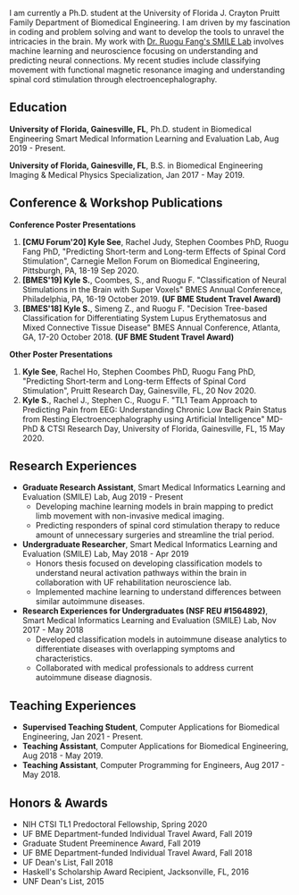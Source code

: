 I am currently a Ph.D. student at the University of Florida J. Crayton Pruitt Family Department of Biomedical Engineering. I am driven by my fascination in coding and problem solving and want to develop the tools to unravel the intricacies in the brain. My work with [Dr. Ruogu Fang's SMILE Lab](https://lab-smile.github.io/index.html) involves machine learning and neuroscience focusing on understanding and predicting neural connections. My recent studies include classifying movement with functional magnetic resonance imaging and understanding spinal cord stimulation through electroencephalography.

## Education
**University of Florida, Gainesville, FL**, Ph.D. student in Biomedical Engineering
Smart Medical Information Learning and Evaluation Lab, Aug 2019 - Present.

**University of Florida, Gainesville, FL**, B.S. in Biomedical Engineering
Imaging & Medical Physics Specialization, Jan 2017 - May 2019.

## Conference & Workshop Publications
**Conference Poster Presentations**
1. **\[CMU Forum'20\] Kyle See**, Rachel Judy, Stephen Coombes PhD, Ruogu Fang PhD, "Predicting Short-term and Long-term Effects of Spinal Cord Stimulation", Carnegie Mellon Forum on Biomedical Engineering, Pittsburgh, PA, 18-19 Sep 2020.
2. **\[BMES'19\] Kyle S.**, Coombes, S., and Ruogu F. "Classification of Neural Stimulations in the Brain with Super Voxels" BMES Annual Conference, Philadelphia, PA, 16-19 October 2019. **(UF BME Student Travel Award)**
3. **\[BMES'18\] Kyle S.**, Simeng Z., and Ruogu F. "Decision Tree-based Classification for Differentiating System Lupus Erythematosus and Mixed Connective Tissue Disease" BMES Annual Conference, Atlanta, GA, 17-20 October 2018. **(UF BME Student Travel Award)**

**Other Poster Presentations**
1. **Kyle See**, Rachel Ho, Stephen Coombes PhD, Ruogu Fang PhD, "Predicting Short-term and Long-term Effects of Spinal Cord Stimulation", Pruitt Research Day, Gainesville, FL, 20 Nov 2020.
2. **Kyle S.**, Rachel J., Stephen C., Ruogu F. "TL1 Team Approach to Predicting Pain from EEG: Understanding Chronic Low Back Pain Status from Resting Electroencephalography using Artificial Intelligence" MD-PhD & CTSI Research Day, University of Florida, Gainesville, FL, 15 May 2020.

## Research Experiences
- **Graduate Research Assistant**, Smart Medical Informatics Learning and Evaluation (SMILE) Lab, Aug 2019 - Present
  - Developing machine learning models in brain mapping to predict limb movement with non-invasive medical imaging.
  - Predicting responders of spinal cord stimulation therapy to reduce amount of unnecessary surgeries and streamline the trial period.
- **Undergraduate Researcher**, Smart Medical Informatics Learning and Evaluation (SMILE) Lab, May 2018 - Apr 2019
  - Honors thesis focused on developing classification models to understand neural activation pathways within the brain in collaboration with UF rehabilitation neuroscience lab.
  - Implemented machine learning to understand differences between similar autoimmune diseases.
- **Research Experiences for Undergraduates (NSF REU #1564892)**, Smart Medical Informatics Learning and Evaluation (SMILE) Lab, Nov 2017 - May 2018
  - Developed classification models in autoimmune disease analytics to differentiate diseases with overlapping symptoms and characteristics.
  - Collaborated with medical professionals to address current autoimmune disease diagnosis.

## Teaching Experiences
- **Supervised Teaching Student**, Computer Applications for Biomedical Engineering, Jan 2021 - Present.
- **Teaching Assistant**, Computer Applications for Biomedical Engineering, Aug 2018 - May 2019.
- **Teaching Assistant**, Computer Programming for Engineers, Aug 2017 - May 2018.

## Honors & Awards
- NIH CTSI TL1 Predoctoral Fellowship, Spring 2020
- UF BME Department-funded Individual Travel Award, Fall 2019
- Graduate Student Preeminence Award, Fall 2019
- UF BME Department-funded Individual Travel Award, Fall 2018
- UF Dean's List, Fall 2018
- Haskell's Scholarship Award Recipient, Jacksonville, FL, 2016
- UNF Dean's List, 2015
